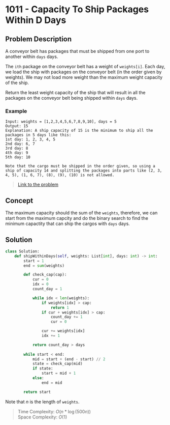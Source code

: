 # 1011 - Capacity To Ship Packages Within D Days

## Problem Description

A conveyor belt has packages that must be shipped from one port to another within `days` days.

The `ith` package on the conveyor belt has a weight of `weights[i]`. Each day, we load the ship with packages on the conveyor belt (in the order given by weights). We may not load more weight than the maximum weight capacity of the ship.

Return the least weight capacity of the ship that will result in all the packages on the conveyor belt being shipped within `days` days.

### Example

```text
Input: weights = [1,2,3,4,5,6,7,8,9,10], days = 5
Output: 15
Explanation: A ship capacity of 15 is the minimum to ship all the packages in 5 days like this:
1st day: 1, 2, 3, 4, 5
2nd day: 6, 7
3rd day: 8
4th day: 9
5th day: 10

Note that the cargo must be shipped in the order given, so using a ship of capacity 14 and splitting the packages into parts like (2, 3, 4, 5), (1, 6, 7), (8), (9), (10) is not allowed.
```

> [Link to the problem](https://leetcode.com/problems/capacity-to-ship-packages-within-d-days)

## Concept

The maximum capacity should the sum of the `weights`, therefore, we can start from the maximum capcity and do the binary search to find the minimum capactity that can ship the cargos with `days` days.

## Solution

```python
class Solution:
    def shipWithinDays(self, weights: List[int], days: int) -> int:
        start = 1
        end = sum(weights)

        def check_cap(cap):
            cur = 0
            idx = 0
            count_day = 1

            while idx < len(weights):
                if weights[idx] > cap:
                    return 1
                if cur + weights[idx] > cap:
                    count_day += 1
                    cur = 0

                cur += weights[idx]
                idx += 1

            return count_day > days
        
        while start < end:
            mid = start + (end - start) // 2
            state = check_cap(mid)
            if state:
                start = mid + 1
            else:
                end = mid

        return start
```

Note that $n$ is the length of `weights`.

> Time Complexity: $O(n * \log(500n))$ \
> Space Complexity: $O(1)$
